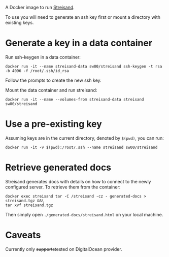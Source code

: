A Docker image to run [Streisand](https://github.com/jlund/streisand).

To use you will need to generate an ssh key first or mount a directory with existing keys.

# Generate a key in a data container

Run ssh-keygen in a data container:

`docker run -it --name streisand-data sw00/streisand ssh-keygen -t rsa -b 4096 -f /root/.ssh/id_rsa`

Follow the prompts to create the new ssh key.

Mount the data container and run streisand:

`docker run -it --name --volumes-from streisand-data streisand sw00/streisand`

# Use a pre-existing key

Assuming keys are in the current directory, denoted by `$(pwd)`, you can run:

`docker run -it -v $(pwd):/root/.ssh --name streisand sw00/streisand`

# Retrieve generated docs 

Streisand generates docs with details on how to connect to the newly configured server.
To retrieve them from the container:

```
docker exec streisand tar -C /streisand -cz - generated-docs > streisand.tgz &&\
tar xvf streisand.tgz
```

Then simply open `./generated-docs/streisand.html` on your local machine.

# Caveats

Currently only <s>supports</s>tested on DigitalOcean provider.
